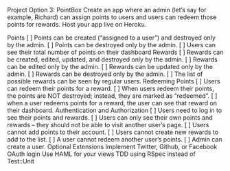 Project Option 3: PointBox
Create an app where an admin (let’s say for example, Richard) can assign points to users and users can redeem those points for rewards. Host your app live on Heroku.

Points
[ ] Points can be created (“assigned to a user”) and destroyed only by the admin.
[ ] Points can be destroyed only by the admin.
[ ] Users can see their total number of points on their dashboard
Rewards
[ ] Rewards can be created, edited, updated, and destroyed only by the admin.
[ ] Rewards can be edited only by the admin.
[ ] Rewards can be updated only by the admin.
[ ] Rewards can be destroyed only by the admin.
[ ] The list of possible rewards can be seen by regular users.
Redeeming Points
[ ] Users can redeem their points for a reward.
[ ] When users redeem their points, the points are NOT destroyed; instead, they are marked as “redeemed”.
[ ] when a user redeems points for a reward, the user can see that reward on their dashboard.
Authentication and Authorization
[ ] Users need to log in to see their points and rewards.
[ ] Users can only see their own points and rewards – they should not be able to visit another user’s page.
[ ] Users cannot add points to their account.
[ ] Users cannot create new rewards to add to the list.
[ ] A user cannot redeem another user’s points.
[ ] Admin can create a user.
Optional Extensions
Implement Twitter, Github, or Facebook OAuth login
Use HAML for your views
TDD using RSpec instead of Test::Unit
